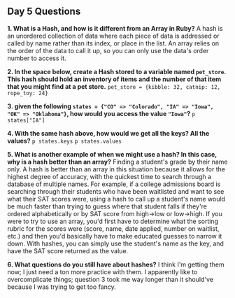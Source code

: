 ## Day 5 Questions

**1. What is a Hash, and how is it different from an Array in Ruby?**
A hash is an unordered collection of data where each piece of data is addressed or called by name rather than its index, or place in the list. An array relies on the order of the data to call it up, so you can only use the data's order number to access it.

**2. In the space below, create a Hash stored to a variable named `pet_store`.  This hash should hold an inventory of items and the number of that item that you might find at a pet store.**
`pet_store = {kibble: 32, catnip: 12, rope_toy: 24}`

**3. given the following `states = {"CO" => "Colorado", "IA" => "Iowa", "OK" => "Oklahoma"}`, how would you access the value `"Iowa"`?**
`p states["IA"]`

**4. With the same hash above, how would we get all the keys?  All the values?**
`p states.keys`
`p states.values`

**5. What is another example of when we might use a hash?  In this case, why is a hash better than an array?**
Finding a student's grade by their name only. A hash is better than an array in this situation because it allows for the highest degree of accuracy, with the quickest time to search through a database of multiple names. For example, if a college admissions board is searching through their students who have been waitlisted and want to see what their SAT scores were, using a hash to call up a student's name would be much faster than trying to guess where that student falls if they're ordered alphabetically or by SAT score from high->low or low->high. If you were to try to use an array, you'd first have to determine what the sorting rubric for the scores were (score, name, date applied, number on waitlist, etc.) and then you'd basically have to make educated guesses to narrow it down. With hashes, you can simply use the student's name as the key, and have the SAT score returned as the value.

**6. What questions do you still have about hashes?**
I think I'm getting them now; I just need a ton more practice with them. I apparently like to overcomplicate things; question 3 took me way longer than it should've because I was trying to get too fancy. 
